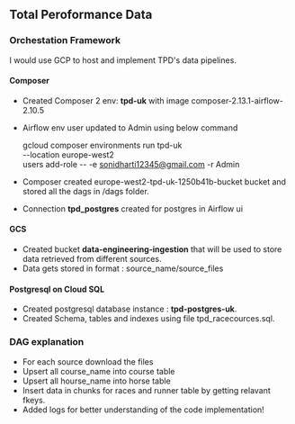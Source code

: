 ## Total Peroformance Data

### Orchestation Framework

I would use GCP to host and implement TPD's data pipelines.

#### Composer
- Created Composer 2 env: **tpd-uk** with image composer-2.13.1-airflow-2.10.5
- Airflow env user updated to Admin using below command

    gcloud composer environments run tpd-uk \
    --location europe-west2 \
    users add-role -- -e sonidharti12345@gmail.com -r Admin
- Composer created europe-west2-tpd-uk-1250b41b-bucket bucket and stored all the dags in /dags folder.
- Connection **tpd_postgres** created for postgres in Airflow ui

#### GCS
- Created bucket **data-engineering-ingestion** that will be used to store data retrieved from different sources.
- Data gets stored in format : source_name/source_files


#### Postgresql on Cloud SQL
- Created postgresql database instance : **tpd-postgres-uk**.
- Created Schema, tables and indexes using file tpd_racecources.sql.

### DAG explanation

- For each source download the files
- Upsert all course_name into course table
- Upsert all hourse_name into horse table
- Insert data in chunks for races and runner table by getting relavant fkeys.
- Added logs for better understanding of the code implementation!